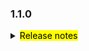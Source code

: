 <!--
 Licensed to the Apache Software Foundation (ASF) under one or more
 contributor license agreements.  See the NOTICE file distributed with
 this work for additional information regarding copyright ownership.
 The ASF licenses this file to You under the Apache License, Version 2.0
 (the "License"); you may not use this file except in compliance with
 the License.  You may obtain a copy of the License at

     http://www.apache.org/licenses/LICENSE-2.0

 Unless required by applicable law or agreed to in writing, software
 distributed under the License is distributed on an "AS IS" BASIS,
 WITHOUT WARRANTIES OR CONDITIONS OF ANY KIND, either express or implied.
 See the License for the specific language governing permissions and
 limitations under the License.
 -->

### 1.1.0

<details>	
  <summary><mark>Release notes</mark></summary>

### Seata-go 1.1.0

Seata-go 1.1.0 Released.

Seata-go is an easy-to-use, high-performance, open source distributed transaction solution.

The version is updated as follows:

### feature：

- [[#491](https://github.com/apache/incubator-seata-go/pull/491)] support query global lock key
- [[#482](https://github.com/apache/incubator-seata-go/pull/482)] support multi delete SQL executor in AT
- [[#481](https://github.com/apache/incubator-seata-go/pull/481)] support multi update SQL executor in AT
- [[#478](https://github.com/apache/incubator-seata-go/pull/478)] support select for update SQL executor in AT
- [[#477](https://github.com/apache/incubator-seata-go/pull/477)] support the json serialization method of undo log
- [[#456](https://github.com/apache/incubator-seata-go/pull/456)] support insert on update SQL executor in AT
- [[#444](https://github.com/apache/incubator-seata-go/pull/444)] support BZip2Compressor
- [[#436](https://github.com/apache/incubator-seata-go/pull/436)] use rm config file
- [[#433](https://github.com/apache/incubator-seata-go/pull/433)] support xa connect manager
- [[#430](https://github.com/apache/incubator-seata-go/pull/430)] use getty config file

### bugfix：

- [[#509](https://github.com/apache/incubator-seata-go/pull/509)] fix undo log SQLType when execute insert on update SQL in AT
- [[#495](https://github.com/apache/incubator-seata-go/pull/495)] fix undo log SQLType bug
- [[#487](https://github.com/apache/incubator-seata-go/pull/487)] fix at bug when execute
- [[#472](https://github.com/apache/incubator-seata-go/pull/472)] fix missing value of context When using global transactions
- [[#461](https://github.com/apache/incubator-seata-go/pull/461)] fix the problem of error_code_test
- [[#459](https://github.com/apache/incubator-seata-go/pull/459)] fix the rollback error log
- [[#452](https://github.com/apache/incubator-seata-go/pull/452)] fix the error of id self-increment when executing insert sql in AT

### optimize:

- [[#507](https://github.com/apache/incubator-seata-go/pull/507)] refactor logic of multiple update sql in AT
- [[#505](https://github.com/apache/incubator-seata-go/pull/505)] optimize multi SQL executor in AT
- [[#453](https://github.com/apache/incubator-seata-go/pull/453)] optimize the messageType and transactionErrorCode enum
- [[#447](https://github.com/apache/incubator-seata-go/pull/447)] optimize the datasource init process
- [[#466](https://github.com/apache/incubator-seata-go/pull/466)] optimize variable naming

### test:

- [[#445](https://github.com/apache/incubator-seata-go/pull/445)] add unit test for TransactionErrorCode and MessageType

### doc:

- [[#492](https://github.com/apache/incubator-seata-go/pull/492)] update feature list of readme
- [[#489](https://github.com/apache/incubator-seata-go/pull/489)] add change-log of version 1.1.0

### contributors:

Thanks to these contributors for their code commits. Please report an unintended omission.

- [luky116](https://github.com/luky116)
- [georgehao](https://github.com/georgehao)
- [lxfeng1997](https://github.com/lxfeng1997)
- [106umao](https://github.com/106umao)
- [wang1309](https://github.com/wang1309)
- [iSuperCoder](https://github.com/iSuperCoder)
- [Charlie17Li](https://github.com/Charlie17Li)
- [Code-Fight](https://github.com/Code-Fight)
- [Kirhaku](https://github.com/Kirhaku)
- [Vaderkai](https://github.com/VaderKai)
- [springrain](https://github.com/springrain)
- [Shaozhou Hu](https://github.com/raspberry-hu)
- [finkyky](https://github.com/Finkyky)

Also, we receive many valuable issues, questions and advices from our community. Thanks all.

</detail>
